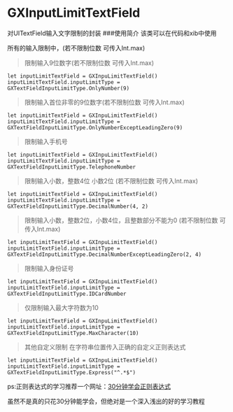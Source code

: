 # GXInputLimitTextField
对UITextField输入文字限制的封装
###使用简介
该类可以在代码和xib中使用

所有的输入限制中，(若不限制位数 可传入Int.max)


>限制输入9位数字(若不限制位数 可传入Int.max)

```
let inputLimitTextField = GXInpuLimitTextField()
inputLimitTextField.inputLimitType = GXTextFieldInputLimitType.OnlyNumber(9)
```


> 限制输入首位非零的9位数字(若不限制位数 可传入Int.max)

```
let inputLimitTextField = GXInpuLimitTextField()
inputLimitTextField.inputLimitType = GXTextFieldInputLimitType.OnlyNumberExceptLeadingZero(9)
```

>限制输入手机号

```
let inputLimitTextField = GXInpuLimitTextField()
inputLimitTextField.inputLimitType = GXTextFieldInputLimitType.TelephoneNumber
```

>限制输入小数，整数4位 小数2位 (若不限制位数 可传入Int.max)

```
let inputLimitTextField = GXInpuLimitTextField()
inputLimitTextField.inputLimitType = GXTextFieldInputLimitType.DecimalNumber(4, 2)
```

>限制输入小数，整数2位，小数4位，且整数部分不能为0 (若不限制位数 可传入Int.max)

```
let inputLimitTextField = GXInpuLimitTextField()
inputLimitTextField.inputLimitType = GXTextFieldInputLimitType.DecimalNumberExceptLeadingZero(2, 4)
```

>限制输入身份证号

```
let inputLimitTextField = GXInpuLimitTextField()
inputLimitTextField.inputLimitType = GXTextFieldInputLimitType.IDCardNumber

```
>仅限制输入最大字符数为10

```
let inputLimitTextField = GXInpuLimitTextField()
inputLimitTextField.inputLimitType = GXTextFieldInputLimitType.MaxCharacter(10)
```

>其他自定义限制 在字符串位置传入正确的自定义正则表达式

```
let inputLimitTextField = GXInpuLimitTextField()
inputLimitTextField.inputLimitType = GXTextFieldInputLimitType.Express("^.*$")
```

ps:正则表达式的学习推荐一个网址：[30分钟学会正则表达式](https://deerchao.net/tutorials/regex/regex.htm#howtouse) 

虽然不是真的只花30分钟能学会，但绝对是一个深入浅出的好的学习教程

